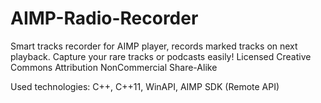 # AIMP-Radio-Recorder
Smart tracks recorder for AIMP player, records marked tracks on next playback. Capture your rare tracks or podcasts easily! Licensed Creative Commons Attribution NonCommercial Share-Alike

Used technologies: C++, C++11, WinAPI, AIMP SDK (Remote API) 
